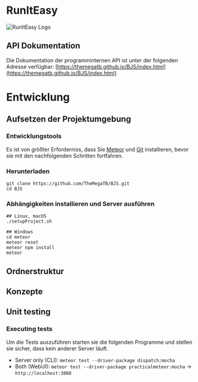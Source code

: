 # RunItEasy

![RunItEasy Logo](https://raw.githubusercontent.com/TheMegaTB/BJS/master/meteor/public/icons/Logo512.png)

## API Dokumentation
Die Dokumentation der programminternen API ist unter der folgenden Adresse verfügbar:
[https://themegatb.github.io/BJS/index.html](https://themegatb.github.io/BJS/index.html)

# Entwicklung

## Aufsetzen der Projektumgebung
### Entwicklungstools
Es ist von größter Erforderniss, dass Sie [Meteor](https://www.meteor.com/install) und [Git](https://git-scm.com/downloads) installieren, bevor sie mit den nachfolgenden Schritten
fortfahren.

### Herunterladen
```
git clone https://github.com/TheMegaTB/BJS.git
cd BJS
```

### Abhängigkeiten installieren und Server ausführen
```
## Linux, macOS
./setupProject.sh

## Windows
cd meteor
meteor reset
meteor npm install
meteor
```

## Ordnerstruktur

## Konzepte

## Unit testing
### Executing tests
Um die Tests auszuführen starten sie die folgenden Programme und stellen sie sicher, dass kein anderer Server läuft.
* Server only (CLI):    `meteor test --driver-package dispatch:mocha`
* Both (WebUI):         `meteor test --driver-package practicalmeteor:mocha` -> `http://localhost:3000`